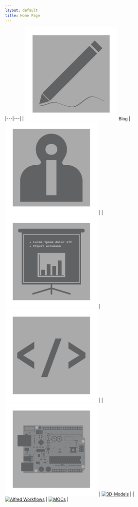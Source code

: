```yaml
---
layout: default
title: Home Page
---
```


|---|---|
| <a href="/blog"><img src="/images/blog.png" alt="Blog" /></a>  Blog  | <a href="/about"><img src="/images/about.png" alt="About" /></a>  |
| <a href="/presentations"><img src="/images/presentations.png" alt="Presentations" /></a>  | <a href="/code"><img src="/images/code.png" alt="Code" /></a>  |
| <a href="/embedded"><img src="/images/embedded.png" alt="Embedded" /></a>  | <a href="/models"><img src="/images/models.png" alt="3D-Models" /></a>  |
| <a href="/alfred"><img src="/images/alfred.png" alt="Alfred Workflows" /></a> | <a href="/lego"><img src="/images/lego.png" alt="MOCs" /></a> |

<!--
<a href="/blog"><img src="/images/blog.png" alt="Blog" /></a>
<a href="/about"><img src="/images/about.png" alt="About" /></a>
<a href="/presentations"><img src="/images/presentations.png" alt="Presentations" /></a>
<a href="/code"><img src="/images/code.png" alt="Code" /></a>
<a href="/embedded"><img src="/images/embedded.png" alt="Embedded" /></a>
<a href="/3Dmodels"><img src="/images/3dmodels.png" alt="3D-Models" /></a>
<a href="/alfred"><img src="/images/alfred.png" alt="Alfred Workflows" /></a>
<a href="/lego"><img src="/images/lego.png" alt="MOCs" /></a>
-->
